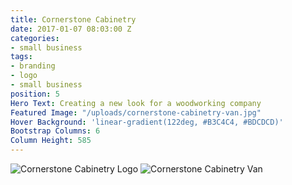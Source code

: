```yaml
---
title: Cornerstone Cabinetry
date: 2017-01-07 08:03:00 Z
categories:
- small business
tags:
- branding
- logo
- small business
position: 5
Hero Text: Creating a new look for a woodworking company
Featured Image: "/uploads/cornerstone-cabinetry-van.jpg"
Hover Background: 'linear-gradient(122deg, #B3C4C4, #BDCDCD)'
Bootstrap Columns: 6
Column Height: 585
---
```


![Cornerstone Cabinetry Logo](/uploads/cornerstone-cabinetry-logo.jpg)
![Cornerstone Cabinetry Van](/uploads/cornerstone-cabinetry-van.jpg)